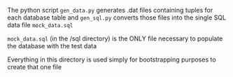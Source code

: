The python script <code>gen_data.py</code> generates .dat files containing tuples for each database table and <code>gen_sql.py</code>
converts those files into the single SQL data file <code>mock_data.sql</code>

<code>mock_data.sql</code> (in the /sql directory) is the ONLY file necessary to populate the database with the test data 

Everything in this directory is used simply for bootstrapping purposes to create that one file
